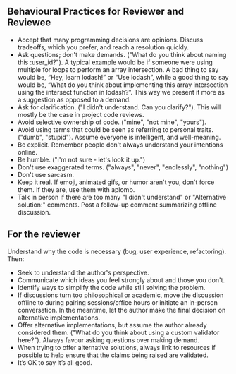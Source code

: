 ## Behavioural Practices for Reviewer and Reviewee
- Accept that many programming decisions are opinions. Discuss tradeoffs, which you prefer, and reach a resolution quickly.
- Ask questions; don't make demands. ("What do you think about naming this :user_id?"). A typical example would be if someone were using multiple for loops to perform an array intersection. A bad thing to say would be, “Hey, learn lodash!” or “Use lodash”, while a good thing to say would be, “What do you think about implementing this array intersection using the intersect function in lodash?”. This way we present it more as a suggestion as opposed to a demand.
- Ask for clarification. ("I didn't understand. Can you clarify?"). This will mostly be the case in project code reviews.
- Avoid selective ownership of code. ("mine", "not mine", "yours").
- Avoid using terms that could be seen as referring to personal traits. ("dumb", "stupid"). Assume everyone is intelligent, and well-meaning.
- Be explicit. Remember people don't always understand your intentions online.
- Be humble. ("I'm not sure - let's look it up.")
- Don't use exaggerated terms. ("always", "never", "endlessly", "nothing")
- Don't use sarcasm.
- Keep it real. If emoji, animated gifs, or humor aren't you, don't force them. If they are, use them with aplomb.
- Talk in person if there are too many "I didn't understand" or "Alternative solution:" comments. Post a follow-up comment summarizing offline discussion.

## For the reviewer
Understand why the code is necessary (bug, user experience, refactoring). Then:
- Seek to understand the author's perspective.
- Communicate which ideas you feel strongly about and those you don't.
- Identify ways to simplify the code while still solving the problem.
- If discussions turn too philosophical or academic, move the discussion offline to during pairing sessions/office hours or initiate an in-person conversation. In the meantime, let the author make the final decision on alternative implementations.
- Offer alternative implementations, but assume the author already considered them. ("What do you think about using a custom validator here?"). Always favour asking questions over making demand.
- When trying to offer alternative solutions, always link to resources if possible to help ensure that the claims being raised are validated.
- It’s OK to say it’s all good.
